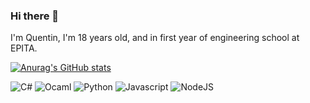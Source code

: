### Hi there 👋
I'm Quentin, I'm 18 years old, and in first year of engineering school at EPITA.

[![Anurag's GitHub stats](https://github-readme-stats.vercel.app/api?username=QuentinAM)](https://github.com/anuraghazra/github-readme-stats)

<p>
<img alt="C#" src="https://img.shields.io/badge/-C%23-8e44ad?style=flat-square&logo=c%20sharp&logoColor=white" />
<img alt="Ocaml" src="https://img.shields.io/badge/-Ocaml-e67e22?style=flat-square&logo=ocaml&logoColor=white" />
<img alt="Python" src="https://img.shields.io/badge/-Python-3498db?style=flat-square&logo=python&logoColor=white" />
<img alt="Javascript" src="https://img.shields.io/badge/-JavaScript-f1c40f?style=flat-square&logo=Javascript&logoColor=white" />
<img alt="NodeJS" src="https://img.shields.io/badge/-Node.js-27ae60?style=flat-square&logo=node.js&logoColor=white" />
</p>

<!--
**QuentinAM/QuentinAM** is a ✨ _special_ ✨ repository because its `README.md` (this file) appears on your GitHub profile.

Here are some ideas to get you started:

- 🔭 I’m currently working on ...
- 🌱 I’m currently learning ...
- 👯 I’m looking to collaborate on ...
- 🤔 I’m looking for help with ...
- 💬 Ask me about ...
- 📫 How to reach me: ...
- 😄 Pronouns: ...
- ⚡ Fun fact: ...
-->
